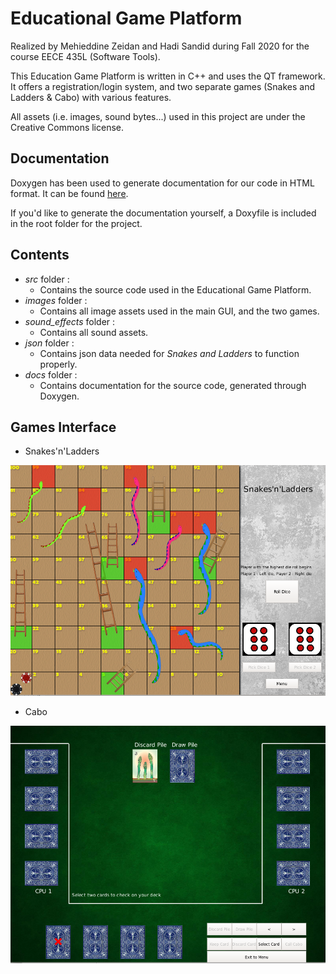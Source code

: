 # Educational Game Platform

Realized by Mehieddine Zeidan and Hadi Sandid during Fall 2020 for the course EECE 435L (Software Tools).

This Education Game Platform is written in C++ and uses the QT framework. It offers a registration/login system, and two separate games (Snakes and Ladders & Cabo) with various features.

All assets (i.e. images, sound bytes...) used in this project are under the Creative Commons license.

## Documentation

Doxygen has been used to generate documentation for our code in HTML format. It can be found [here](https://hsandid.github.io/EducationalGamePlatform).

If you'd like to generate the documentation yourself, a Doxyfile is included in the root folder for the project.

## Contents

- *src* folder :
   - Contains the source code used in the Educational Game Platform.
- *images* folder :
   - Contains all image assets used in the main GUI, and the two games.
- *sound_effects* folder :
   - Contains all sound assets.
- *json* folder :
   - Contains json data needed for *Snakes and Ladders* to function properly.
- *docs* folder :
   - Contains documentation for the source code, generated through Doxygen.

## Games Interface

- Snakes'n'Ladders

![SNL Game](images/SnakesAndLadder-README.PNG)

- Cabo

![Cabo Game](images/Cabo-README.PNG)
